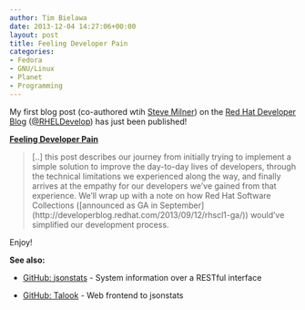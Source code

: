```yaml
---
author: Tim Bielawa
date: 2013-12-04 14:27:06+00:00
layout: post
title: Feeling Developer Pain
categories:
- Fedora
- GNU/Linux
- Planet
- Programming
---
```


My first blog post (co-authored wtih [Steve Milner](http://stevemilner.org/)) on the [Red Hat Developer Blog](http://developerblog.redhat.com/) ([@RHELDevelop](https://twitter.com/RHELdevelop)) has just been published!


**[Feeling Developer Pain](http://developerblog.redhat.com/2013/12/04/feeling-developer-pain/)**





<blockquote>[..] this post describes our journey from initially trying to implement a simple solution to improve the day-to-day lives of developers, through the technical limitations we experienced along the way, and finally arrives at the empathy for our developers we’ve gained from that experience. We’ll wrap up with a note on how Red Hat Software Collections ([announced as GA in September](http://developerblog.redhat.com/2013/09/12/rhscl1-ga/)) would’ve simplified our development process.</blockquote>


Enjoy!

**See also:**



	
  * [GitHub: jsonstats](https://github.com/RHInception/jsonstats/) - System information over a RESTful interface

	
  * [GitHub: Talook](https://github.com/RHInception/talook) - Web frontend to jsonstats



